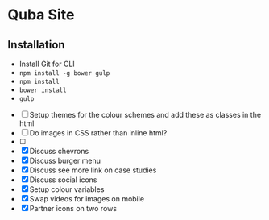 # Quba Site

## Installation

- Install Git for CLI
- `npm install -g bower gulp`
- `npm install`
- `bower install`
- `gulp`

- [ ] Setup themes for the colour schemes and add these as classes in the html
- [ ] Do images in CSS rather than inline html?
- [ ]
- [x] Discuss chevrons
- [x] Discuss burger menu
- [x] Discuss see more link on case studies
- [x] Discuss social icons
- [x] Setup colour variables
- [x] Swap videos for images on mobile
- [x] Partner icons on two rows

